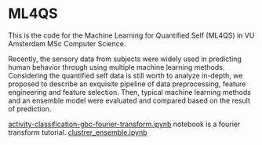 # ML4QS
This is the code for the Machine Learning for Quantified Self (ML4QS) in VU Amsterdam MSc Computer Science.

Recently, the sensory data from subjects were widely used in predicting human behavior through using multiple machine learning methods. Considering the quantified self data is still worth to analyze in-depth, we proposed to describe an exquisite pipeline of data preprocessing, feature engineering and feature selection. Then, typical machine learning methods and an ensemble model were evaluated and compared based on the result of prediction.

[activity-classification-gbc-fourier-transform.ipynb](https://github.com/HarryZhangHH/ML4QS/blob/main/activity-classification-gbc-fourier-transform.ipynb) notebook is a fourier transform tutorial.
[clustrer_ensemble.ipynb](https://github.com/HarryZhangHH/ML4QS/blob/main/cluster%26ensemble.ipynb)
